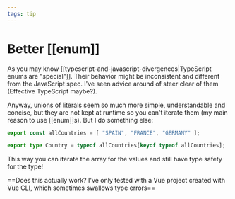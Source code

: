 ```yaml
---
tags: tip
---
```


# Better [[enum]]
As you may know [[typescript-and-javascript-divergences|TypeScript enums are "special"]]. Their behavior might be inconsistent and different from the JavaScript spec. I've seen advice around of steer clear of them (Effective TypeScript maybe?).

Anyway, unions of literals seem so much more simple, understandable and concise, but they are not kept at runtime so you can't iterate them (my main reason to use [[enum]]s). But I do something else:

```typescript
export const allCountries = [ "SPAIN", "FRANCE", "GERMANY" ];

export type Country = typeof allCountries[keyof typeof allCountries];
```

This way you can iterate the array for the values and still have type safety for the type!

==Does this actually work? I've only tested with a Vue project created with Vue CLI, which sometimes swallows type errors==
